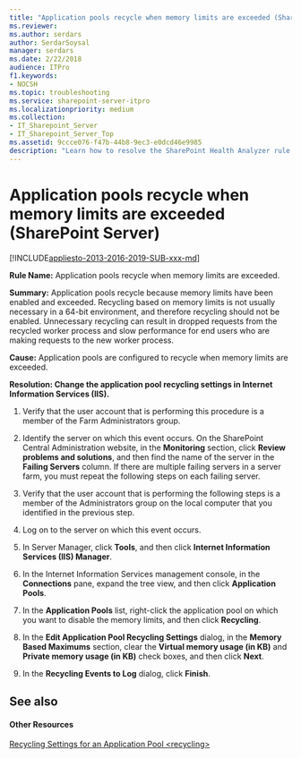 ```yaml
---
title: "Application pools recycle when memory limits are exceeded (SharePoint Server)"
ms.reviewer: 
ms.author: serdars
author: SerdarSoysal
manager: serdars
ms.date: 2/22/2018
audience: ITPro
f1.keywords:
- NOCSH
ms.topic: troubleshooting
ms.service: sharepoint-server-itpro
ms.localizationpriority: medium
ms.collection:
- IT_Sharepoint_Server
- IT_Sharepoint_Server_Top
ms.assetid: 9ccce076-f47b-44b8-9ec3-e0dcd46e9985
description: "Learn how to resolve the SharePoint Health Analyzer rule: Application pools recycle when memory limits are exceeded, for SharePoint Server."
---
```


# Application pools recycle when memory limits are exceeded (SharePoint Server)

[!INCLUDE[appliesto-2013-2016-2019-SUB-xxx-md](../includes/appliesto-2013-2016-2019-SUB-xxx-md.md)]
  
 **Rule Name:** Application pools recycle when memory limits are exceeded. 
  
 **Summary:** Application pools recycle because memory limits have been enabled and exceeded. Recycling based on memory limits is not usually necessary in a 64-bit environment, and therefore recycling should not be enabled. Unnecessary recycling can result in dropped requests from the recycled worker process and slow performance for end users who are making requests to the new worker process. 
  
 **Cause:** Application pools are configured to recycle when memory limits are exceeded. 
  
 **Resolution: Change the application pool recycling settings in Internet Information Services (IIS).**
  
1. Verify that the user account that is performing this procedure is a member of the Farm Administrators group.
    
2. Identify the server on which this event occurs. On the SharePoint Central Administration website, in the **Monitoring** section, click **Review problems and solutions**, and then find the name of the server in the **Failing Servers** column. If there are multiple failing servers in a server farm, you must repeat the following steps on each failing server. 
    
3. Verify that the user account that is performing the following steps is a member of the Administrators group on the local computer that you identified in the previous step.
    
4. Log on to the server on which this event occurs.
    
5. In Server Manager, click **Tools**, and then click **Internet Information Services (IIS) Manager**.
    
6. In the Internet Information Services management console, in the **Connections** pane, expand the tree view, and then click **Application Pools**.
    
7. In the **Application Pools** list, right-click the application pool on which you want to disable the memory limits, and then click **Recycling**.
    
8. In the **Edit Application Pool Recycling Settings** dialog, in the **Memory Based Maximums** section, clear the **Virtual memory usage (in KB)** and **Private memory usage (in KB)** check boxes, and then click **Next**. 
    
9. In the **Recycling Events to Log** dialog, click **Finish**.
    
## See also

#### Other Resources

[Recycling Settings for an Application Pool \<recycling\>](/iis/configuration/system.applicationHost/applicationPools/add/recycling/)